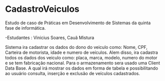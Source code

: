 # CadastroVeiculos

Estudo de caso de Práticas em Desenvolvimento de Sistemas da quinta fase de informática.

-Estudantes : Vinicius Soares, Cauã Mistura 

Sistema ira cadastrar os dados do dono do veiculo como: Nome, CPF, Carteira de motorista, idade e numero de veículos. Alem disso, ira cadastra todos os dados dos veiculo como: placa, marca, modelo, numero do motor e se tem fabricação nacional. Para o armazenamento sera usado uma Client Data Base. A qual irá mostrar os dados em forma de tabela e possibilitando ao usuário  consulta, inserção e exclusão de veículos cadastrados. 
